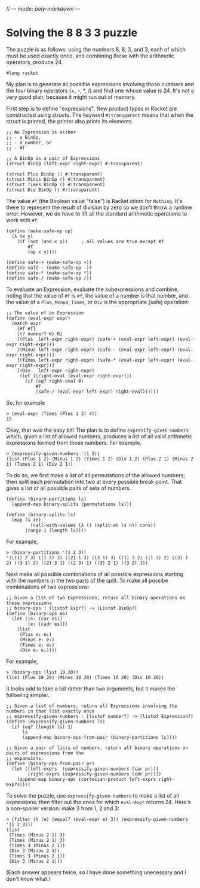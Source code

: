 // -*- mode: poly-markdown -*-

# Solving the 8 8 3 3 puzzle

The puzzle is as follows: using the numbers 8, 8, 3, and 3, each of which must
be used exactly once, and combining these with the arithmetic operators, produce
24.

```racket
#lang racket
```

My plan is to generate all possible expressions involving those numbers and the
four binary operators (+, -, *, /) and find one whose value is 24. It's not a
very good plan, because it might run out of memory. 

First step is to define "expressions". New product types in Racket are
constructed using structs. The keyword `#:transparent` means that when
the struct is printed, the printer also prints its elements.

```racket
;; An Expression is either
;; - a BinOp,
;; - a number, or
;; - #f

;; A BinOp is a pair of Expressions
(struct BinOp (left-expr right-expr) #:transparent)

(struct Plus BinOp () #:transparent)
(struct Minus BinOp () #:transparent)
(struct Times BinOp () #:transparent)
(struct Div BinOp () #:transparent)
```

The value `#f` (the Boolean value "false") is Racket idiom for `Nothing`. It's
there to represent the result of division by zero so we don't throw a runtime
error. However, we do have to lift all the standard arithmetic operations to
work with `#f`:

```racket
(define (make-safe-op op)
  (λ (x y)
    (if (not (and x y))     ; all values are true except #f
        #f
        (op x y))))

(define safe-+ (make-safe-op +))
(define safe-- (make-safe-op -))
(define safe-* (make-safe-op *))
(define safe-/ (make-safe-op /))
```

To evaluate an Expression, evaluate the subexpressions and combine, noting that
the value of `#f` is `#f`, the value of a number is that number, and the value
of a `Plus`, `Minus`, `Times`, or `Div` is the appropriate (safe) operation:

```racket
;; The value of an Expression
(define (eval-expr expr)
  (match expr
    [#f #f]
    [(? number? N) N]
    [(Plus  left-expr right-expr) (safe-+ (eval-expr left-expr) (eval-expr right-expr))]
    [(Minus left-expr right-expr) (safe-- (eval-expr left-expr) (eval-expr right-expr))]
    [(Times left-expr right-expr) (safe-* (eval-expr left-expr) (eval-expr right-expr))]
    [(Div   left-expr right-expr)
     (let ([right-eval (eval-expr right-expr)])
       (if (eq? right-eval 0)
           #f
           (safe-/ (eval-expr left-expr) right-eval)))]))
```

So, for example
```racket
> (eval-expr (Times (Plus 1 2) 4))
12
```

Okay, that was the easy bit! The plan is to define `expresify-given-numbers`
which, given a list of allowed numbers, produces a list of all valid arithmetic
expressions formed from those numbers. For example,
```racket
> (expressify-given-numbers '(1 2))
(list (Plus 1 2) (Minus 1 2) (Times 1 2) (Div 1 2) (Plus 2 1) (Minus 2 1) (Times 2 1) (Div 2 1))
```
To do so, we first make a list of all permutations of the allowed numbers;
then split each permutation into two at every possible break point. That gives a
list of all possible pairs of sets of numbers. 
```racket
(define (binary-partitions ls)
  (append-map binary-splits (permutations ls)))

(define (binary-splits ls)
  (map (λ (n)
         (call-with-values (λ () (split-at ls n)) cons))
       (range 1 (length ls))))
```

For example,
```racket
> (binary-partitions '(1 2 3))
'(((1) 2 3) ((1 2) 3) ((2) 1 3) ((2 1) 3) ((1) 3 2) ((1 3) 2) ((3) 1 2) ((3 1) 2) ((2) 3 1) ((2 3) 1) ((3) 2 1) ((3 2) 1))
```

Next make all possible combinations of all possible expressions starting with
the numbers in the two parts of the split. To make all possibe combinations of
two expressions:
```racket
;; Given a list of two Expressions, return all binary operations on those expressions
;; binary-ops : (listof Expr?) -> [Listof BinOp?]
(define (binary-ops es)
  (let ([e₁ (car es)]
        [e₂ (cadr es)])
    (list
     (Plus e₁ e₂)
     (Minus e₁ e₂)
     (Times e₁ e₂)
     (Div e₁ e₂))))
```
For example,
```racket
> (binary-ops (list 10 20))
(list (Plus 10 20) (Minus 10 20) (Times 10 20) (Div 10 20))
```
It looks odd to take a list rather than two arguments, but it makes the
following simpler.

```racket
;; Given a list of numbers, return all Expressions involving the numbers in that list exactly once
;; expressify-given-numbers : [listof number?] -> [listof Expression?]
(define (expressify-given-numbers ls)
  (if (eq? (length ls) 1)
      ls
      (append-map binary-ops-from-pair (binary-partitions ls))))

;; Given a pair of lists of numbers, return all binary operations on pairs of expressions from the
;; expansions.
(define (binary-ops-from-pair pr)
  (let ([left-exprs  (expressify-given-numbers (car pr))]
        [right-exprs (expressify-given-numbers (cdr pr))])
    (append-map binary-ops (cartesian-product left-exprs right-exprs))))
```

To solve the puzzle, use `expressify-given-numbers` to make a list of all
expressions, then filter out the ones for which `eval-expr` returns 24. Here's a
non-spoiler version: make 3 from 1, 2 and 3:

```racket
> (filter (λ (e) (equal? (eval-expr e) 3)) (expressify-given-numbers '(1 2 3)))
(list
 (Times (Minus 2 1) 3)
 (Times (Minus 2 1) 3)
 (Times 3 (Minus 2 1))
 (Div 3 (Minus 2 1))
 (Times 3 (Minus 2 1))
 (Div 3 (Minus 2 1)))
```
(Each answer appears twice, so I have done something unecessary and I don't know
what.)









